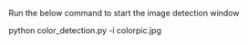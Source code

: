 Run the below command to start the image detection window

python color_detection.py -i colorpic.jpg
